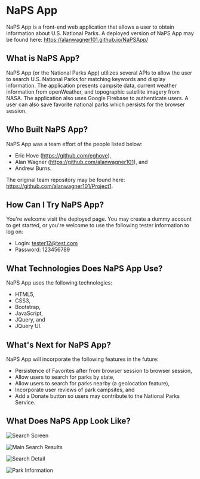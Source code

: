 # NaPS App
NaPS App is a front-end web application that allows a user to obtain information about U.S. National Parks. A deployed version of NaPS App may be found here: https://alanwagner101.github.io/NaPSApp/

## What is NaPS App?
NaPS App (or the National Parks App) utilizes several APIs to allow the user to search U.S. National Parks for matching keywords and display information. The application presents campsite data, current weather information from openWeather, and topographic satellite imagery from NASA. The application also uses Google Firebase to authenticate users. A user can also save favorite national parks which persists for the browser session. 

## Who Built NaPS App?
NaPS App was a team effort of the people listed below:
* Eric Hove (https://github.com/eghove),
* Alan Wagner (https://github.com/alanwagner101), and
* Andrew Burns.

The original team repository may be found here: https://github.com/alanwagner101/Project1.

## How Can I Try NaPS App?
You're welcome visit the deployed page. You may create a dummy account to get started, or you're welcome to use the following tester information to log on:
* Login: tester12@test.com
* Password: 123456789

## What Technologies Does NaPS App Use?
NaPS App uses the following technologies:
* HTML5,
* CSS3,
* Bootstrap,
* JavaScript,
* JQuery, and
* JQuery UI.

## What's Next for NaPS App?
NaPS App will incorporate the following features in the future:
* Persistence of Favorites after from browser session to browser session,
* Allow users to search for parks by state,
* Allow users to search for parks nearby (a geolocation feature),
* Incorporate user reviews of park campsites, and
* Add a Donate button so users may contribute to the National Parks Service.

## What Does NaPS App Look Like?
![Search Screen](https://eghove.github.io/img/portfolio/naps-app-2.PNG "Search Screen")

![Main Search Results](https://eghove.github.io/img/portfolio/naps-app-3.PNG "Main Search Results")

![Search Detail](https://eghove.github.io/img/portfolio/naps-app-4.PNG "Search Detail")

![Park Information](https://eghove.github.io/img/portfolio/naps-app-5.PNG "Park Information")
